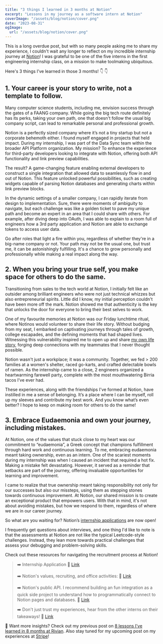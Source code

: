 ```yaml
---
title: "3 things I learned in 3 months at Notion"
excerpt: "Lessons in my journey as a software intern at Notion"
coverImage: "/assets/blog/notion/cover.png"
date: "2023-08-31"
ogImage:
  url: "/assets/blog/notion/cover.png"
---
```


This is a long overdue post, but with so many people asking me to share my experience, I couldn't wait any longer to reflect on my incredible internship journey at [Notion](https://www.notion.so/)! I was grateful to be one of the five interns in the first engineering internship class, on a mission to make toolmaking ubiquitous.

Here's 3 things I’ve learned in those 3 months! 👇 👇

## 1. Your career is your story to write, not a template to follow.

Many computer science students, including me, envision success through the gates of a FAANG company. While going the big tech route definitely has its perks, taking your own path, one that doesn't follow the usual big company script, can lead to remarkable personal and professional growth.

Notion is a perfectly sized company where it’s not a tiny startup but not a corporate behemoth either. I found myself engaged in projects that held impact. During my internship, I was part of the Data Sync team within the broader API Platform organization. My mission? To enhance the experience for third-party developers looking to integrate with Notion, offering both API functionality and link preview capabilities.

The result? A game-changing feature enabling external developers to construct a single integration that allowed data to seamlessly flow in and out of Notion. This feature unlocked powerful possibilities, such as creating widgets capable of parsing Notion databases and generating charts within link preview blocks.

In the dynamic settings of a smaller company, I can rapidly iterate from design to implementation. Sure, there were moments of ambiguity to navigate, but each challenge was like a golden ticket to pave my unique path and become an expert in an area that I could share with others. For example, after diving deep into OAuth, I was able to explain to a room full of engineers how a 3rd party application and Notion are able to exchange tokens to access user data.

Go after roles that light a fire within you, regardless of whether they're in a big-name company or not. Your path may not be the usual one, but trust me, it can be astonishingly fulfilling. It's a chance to grow personally and professionally while making a real impact along the way.

## 2. When you bring your true self, you make space for others to do the same.

Transitioning from sales to the tech world at Notion, I initially felt like an outsider among brilliant engineers who were not just technical whizzes but also entrepreneurial spirits. Little did I know, my initial perception couldn't have been more off the mark. Notion showed me that authenticity is the key that unlocks the door for everyone to bring their best selves to work.

One of my favourite memories at Notion was our Friday lunchtime ritual, where Notinos would volunteer to share their life story. Without budging from my seat, I embarked on captivating journeys through tales of growth, college escapades, and the defining moments that had shaped lives. Witnessing this vulnerability inspired me to open up and share [my own life story](https://notion.pages.dev.notion.co/notion/Alice-s-Life-Story-2ca65bbeacc64f5bbadddb1d136542bb), forging deep connections with my teammates that I never thought possible.

Notion wasn't just a workplace; it was a community. Together, we fed > 200 families at a women's shelter, raced go-karts, and crafted delectable bowls of ramen. As the internship came to a close, 2 engineers organized a heartwarming farewell party, complete with the most mouthwatering Birria tacos I’ve ever had.

These experiences, along with the friendships I've formed at Notion, have instilled in me a sense of belonging. It’s a place where I can be myself, roll up my sleeves and contribute my best work. And you know what’s even better? I hope to keep on making room for others to do the same!

## 3. Embrace Eudaemonia and own your journey, including mistakes.

At Notion, one of the values that stuck close to my heart was our commitment to “eudaemonia”, a Greek concept that champions fulfillment through hard work and continuous learning. To me, embracing eudaemonia meant taking ownership, even as an intern. One of the scariest moments during my internship was when I caused an incident that required a hot fix. Making a mistake felt devastating. However, it served as a reminder that setbacks are part of the journey, offering invaluable opportunities for learning and improvement.

I came to realize that true ownership meant taking responsibility not only for our successes but also our missteps, using them as stepping stones towards continuous improvement. At Notion, our shared mission is to create an exceptional product that empowers users. With that in mind, it's not about avoiding mistakes, but how we respond to them, regardless of where we are in our career journey.

So what are you waiting for? Notion’s [internship applications](https://app.ripplematch.com/company/notion/?tl=d1e680d2) are now open!

I frequently get questions about interviews, and one thing I'd like to note is that the assessments at Notion are not like the typical Leetcode-style challenges. Instead, they lean more towards practical challenges that assess your debugging and problem-solving skills.

Check out these resources for navigating the recruitment process at Notion!

> ➡️ Internship Application
> 🔗 [Link](https://app.ripplematch.com/company/notion/?tl=d1e680d2)
>
> ➡️ Notion's values, recruiting, and office activities:
> 🔗 [Link](https://www.notion.so/Life-at-Notion-d8d64fe2520e4cb8956404726c2d0ff2)
>
> ➡️ Notion's public API. I recommend building an fun integration as a quick side project to understand how to programmatically connect to Notion pages and databases. 🔗 [Link](https://developers.notion.com/)
>
> ➡️ Don't just trust my experiences, hear from the other interns on their takeaways! 🔗 [Link](https://www.notion.so/notion/Notion-Intern-Spotlight-d0260c4e2317490db89f367d95cb4e68)

🚀 Want more insights? Check out my previous post on [8 lessons I've learned in 8 months at Rivian](/posts/rivian). Also stay tuned for my upcoming post on my experiences at [Stripe](https://stripe.com/en-ca)!
